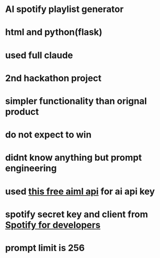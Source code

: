 # AI spotify playlist generator
# html and python(flask) 
# used full claude 
# 2nd hackathon project 
# simpler functionality than orignal product
# do not expect to win
# didnt know anything but prompt engineering
# used [this free aiml api](https://aimlapi.com/app/) for ai api key
# spotify secret key and client from [Spotify for developers](https://developer.spotify.com/dashboard)
# prompt limit is 256 